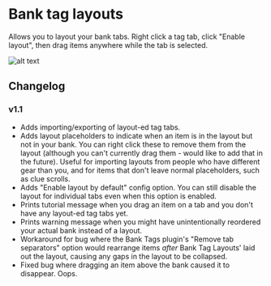 # Bank tag layouts
Allows you to layout your bank tabs.
Right click a tag tab, click "Enable layout", then drag items anywhere while the tab is selected.

![alt text](https://github.com/geheur/bank-tag-custom-layouts/blob/master/example.png?raw=true)

## Changelog
### v1.1
* Adds importing/exporting of layout-ed tag tabs.
* Adds layout placeholders to indicate when an item is in the layout but not in your bank. You can right click these to remove them from the layout (although you can't currently drag them - would like to add that in the future). Useful for importing layouts from people who have different gear than you, and for items that don't leave normal placeholders, such as clue scrolls.
* Adds "Enable layout by default" config option. You can still disable the layout for individual tabs even when this option is enabled.
* Prints tutorial message when you drag an item on a tab and you don't have any layout-ed tag tabs yet.
* Prints warning message when you might have unintentionally reordered your actual bank instead of a layout.
* Workaround for bug where the Bank Tags plugin's "Remove tab separators" option would rearrange items *after* Bank Tag Layouts' laid out the layout, causing any gaps in the layout to be collapsed.
* Fixed bug where dragging an item above the bank caused it to disappear. Oops.